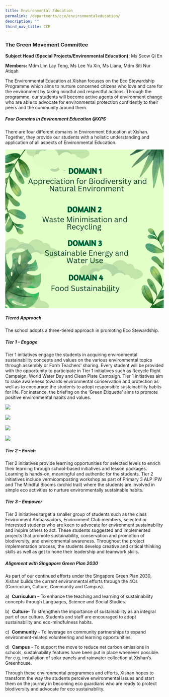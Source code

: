 ```yaml
---
title: Environmental Education
permalink: /departments/cce/environmentaleducation/
description: ""
third_nav_title: CCE
---
```

### The Green Movement Committee

**Subject Head (Special Projects/Environmental Education):** Ms Seow Qi En

**Members:** Mdm Lim Lay Teng, Ms Lee Yu Xin, Ms Liana, Mdm Siti Nur Atiqah

The Environmental Education at Xishan focuses on the Eco Stewardship Programme which aims to nurture concerned citizens who love and care for the environment by taking mindful and respectful actions. Through the programme, our students will become active agents of environment change who are able to advocate for environmental protection confidently to their peers and the community around them.
  
##### Four Domains in Environment Education @XPS
       
There are four different domains in Environment Education at Xishan. Together, they provide our students with a holistic understanding and application of all aspects of Environmental Education.

![](/images/environmentdepart1.png)

         
##### Tiered Approach

The school adopts a three-tiered approach in promoting Eco Stewardship.

##### Tier 1 – Engage
  
Tier 1 initiatives engage the students in acquiring environmental sustainability concepts and values on the various environmental topics through assembly or Form Teachers’ sharing. Every student will be provided with the opportunity to participate in Tier 1 initiatives such as Recycle Right Campaign, World Water Day and Clean Plate Campaign. Tier 1 initiatives aim to raise awareness towards environmental conservation and protection as well as to encourage the students to adopt responsible sustainability habits for life. For instance, the briefing on the ‘Green Etiquette’ aims to promote positive environmental habits and values.

![](/images/tier%201%20–%20engage%201.jpg)

![](/images/tier%201%20–%20engage%202.jpg)

![](/images/tier%201%20–%20engage%203.jpg)

![](/images/tier%201%20–%20engage%204.jpg)
    
##### Tier 2 – Enrich

Tier 2 initiatives provide learning opportunities for selected levels to enrich their learning through school-based initiatives and lesson packages. Learning is hands-on, meaningful and authentic for the students. Tier 2 initiatives include vermicomposting workshop as part of Primary 3 ALP IPW and The Mindful Blooms (orchid trail) where the students are involved in simple eco activities to nurture environmentally sustainable habits.

##### Tier 3 – Empower

Tier 3 initiatives target a smaller group of students such as the class Environment Ambassadors, Environment Club members, selected or interested students who are keen to advocate for environment sustainability and inspire others to act. These students suggested and implemented projects that promote sustainability, conservation and promotion of biodiversity, and environmental awareness. Throughout the project implementation process, the students develop creative and critical thinking skills as well as get to hone their leadership and teamwork skills.

##### Alignment with Singapore Green Plan 2030

As part of our continued efforts under the Singapore Green Plan 2030, Xishan builds the current environmental efforts through the 4Cs (Curriculum, Culture, Community and Campus).

a)  **Curriculum** – To enhance the teaching and learning of sustainability concepts through Languages, Science and Social Studies.

b)  **Culture**- To strengthen the importance of sustainability as an integral part of our culture. Students and staff are encouraged to adopt sustainability and eco-mindfulness habits.

c)  **Community** - To leverage on community partnerships to expand environment-related volunteering and learning opportunities.

d)  **Campus** - To support the move to reduce net carbon emissions in schools, sustainability features have been put in place whenever possible. For e.g. installation of solar panels and rainwater collection at Xishan’s Greenhouse.

Through these environmental programmes and efforts, Xishan hopes to transform the way the students perceive environmental issues and start them on the journey in becoming eco guardians who are ready to protect biodiversity and advocate for eco sustainability.